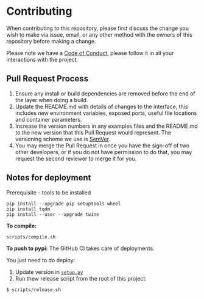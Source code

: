 # Contributing
When contributing to this repository, please first discuss the change you wish to make via issue, email, or any other method with the owners of this repository before making a change.

Please note we have a [Code of Conduct](CODE_OF_CONDUCT.md), please follow it in all your interactions with the project.

## Pull Request Process

1. Ensure any install or build dependencies are removed before the end of the layer when doing a 
   build.
2. Update the README.md with details of changes to the interface, this includes new environment 
   variables, exposed ports, useful file locations and container parameters.
3. Increase the version numbers in any examples files and the README.md to the new version that this
   Pull Request would represent. The versioning scheme we use is [SemVer](http://semver.org/).
4. You may merge the Pull Request in once you have the sign-off of two other developers, or if you 
   do not have permission to do that, you may request the second reviewer to merge it for you.


## Notes for deployment 

Prerequisite - tools to be installed 

```
pip install --upgrade pip setuptools wheel
pip install tqdm
pip install --user --upgrade twine
```

**To compile:**
```
scripts/compile.sh
```

**To push to pypi:**
The GitHub CI takes care of deployments.
 
You just need to do deploy:
1. Update version in [`setup.py`](setup.py)
2. Run thew release script from the root of this project:

```
$ scripts/release.sh
```